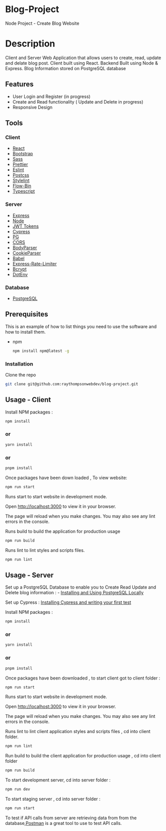 # Blog-Project

Node Project - Create Blog Website

# Description

Client and Server Web Application that allows users to create, read, update and delate blog post. Client built using React. Backend Built using Node & Express. Blog Information stored on PostgreSQL database

## Features

- User Login and Register (in progress)
- Create and Read functionality ( Update and Delete in progress)
- Responsive Design

## Tools

### Client

- [React](https://react.dev/)
- [Bootstrap](https://getbootstrap.com/)
- [Sass](https://sass-lang.com/)
- [Prettier](https://prettier.io/)
- [Eslint](https://eslint.org/)
- [Postcss](https://postcss.org/)
- [Stylelint](https://stylelint.io/)
- [Flow-Bin](https://www.npmjs.com/package/flow-bin/)
- [Typescript](https://www.typescriptlang.org/)

### Server

- [Express](https://expressjs.com/)
- [Node](https://nodejs.org/en)
- [JWT Tokens](https://jwt.io/)
- [Cypress](https://www.cypress.io/)
- [PG](https://www.npmjs.com/package/pg/)
- [CORS](https://www.npmjs.com/package/cors/)
- [BodyParser](https://www.npmjs.com/package/body-parser)
- [CookieParser](https://www.npmjs.com/package/cookie-parser)
- [Babel](https://babeljs.io/)
- [Express-Rate-Limiter](https://www.npmjs.com/package/express-rate-limit)
- [Bcrypt](https://www.npmjs.com/package/bcrypt)
- [DotEnv](https://www.npmjs.com/package/dotenv)

### Database

- [PostgreSQL](https://www.postgresql.org/)

## Prerequisites

This is an example of how to list things you need to use the software and how to install them.

- npm
  ```sh
  npm install npm@latest -g
  ```

### Installation

Clone the repo

```sh
git clone git@github.com:raythompsonwebdev/blog-project.git
```

## Usage - Client

Install NPM packages :

```sh
npm install
```

### or

```sh
yarn install
```

### or

```sh
pnpm install
```

Once packages have been down loaded , To view website:

```sh
npm run start
```

Runs start to start website in development mode.

Open [http://localhost:3000](http://localhost:3000) to view it in your browser.

The page will reload when you make changes. You may also see any lint errors in the console.

Runs build to build the application for production usage

```sh
npm run build
```

Runs lint to lint styles and scripts files.

```sh
npm run lint
```

## Usage - Server

Set up a PostgreSQL Database to enable you to Create Read Update and Delete blog information : - [Installing and Using PostgreSQL Locally](https://www.codecademy.com/article/installing-and-using-postgresql-locally)

Set up Cypress : [Installing Cypress and writing your first test](https://learn.cypress.io/testing-your-first-application/installing-cypress-and-writing-your-first-test)

Install NPM packages :

```sh
npm install
```

### or

```sh
yarn install
```

### or

```sh
pnpm install
```

Once packages have been downloaded , to start client got to client folder :

```sh
npm run start
```

Runs start to start website in development mode.

Open [http://localhost:3000](http://localhost:3000) to view it in your browser.

The page will reload when you make changes. You may also see any lint errors in the console.

Runs lint to lint client application styles and scripts files , cd into client folder.

```sh
npm run lint
```

Run build to build the client application for production usage , cd into client folder

```sh
npm run build
```

To start development server, cd into server folder :

```sh
npm run dev
```

To start staging server , cd into server folder :

```sh
npm run start
```

To test if API calls from server are retrieving data from from the database,[Postman](https://www.postman.com/) is a great tool to use to test API calls.
